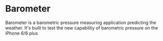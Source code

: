 # Barometer

Barometer is a barometric pressure measuring application predicting the weather. It's built to test the new capability of barometric pressure on the iPhone 6/6 plus